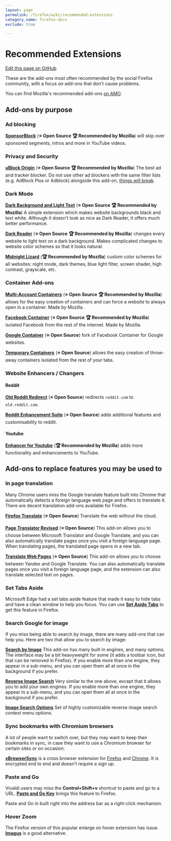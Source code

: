 ```yaml
---
layout: page
permalink: /firefox/wiki/recommended-extensions
category_name: firefox-docs
exclude: true

---
```


# Recommended Extensions

[Edit this page on GitHub]({{site.github.repository_url}}/blob/main/{{page.path}})

These are the add-ons most often recommended by the social Firefox community, with a focus on add-ons that don't cause problems.

You can find Mozilla's recommended add-ons [on AMO](https://addons.mozilla.org/firefox/search/?recommended=true&type=extension).

## Add-ons by purpose

### Ad blocking

**[SponsorBlock](https://addons.mozilla.org/firefox/addon/sponsorblock/)** (**⭐ Open Source** **🏆 Recommended by Mozilla**) will skip over sponsored segments, intros and more in YouTube videos.

### Privacy and Security

**[uBlock Origin](https://addons.mozilla.org/firefox/addon/ublock-origin/)** (**⭐ Open Source** **🏆 Recommended by Mozilla**) The best ad and tracker blocker. Do not use other ad blockers with the same filter lists (e.g. AdBlock Plus or Adblock) alongside this add-on, [things will break](https://twitter.com/gorhill/status/1033706103782170625).

### Dark Mode

**[Dark Background and Light Text](https://addons.mozilla.org/firefox/addon/dark-background-light-text/)** (**⭐ Open Source** **🏆 Recommended by Mozilla**) A simple extension which makes website backgrounds black and text white. Although it doesn't look as nice as Dark Reader, it offers much better performance.

**[Dark Reader](https://addons.mozilla.org/firefox/addon/darkreader/)** (**⭐ Open Source** **🏆 Recommended by Mozilla**) changes every website to light text on a dark background. Makes complicated changes to website color schemes so that it looks natural. 

**[Midnight Lizard](https://addons.mozilla.org/en-US/firefox/addon/midnight-lizard-quantum)**  (**🏆 Recommended by Mozilla**) custom color schemes for all websites: night mode, dark themes, blue light filter, screen shader, high contrast, grayscale, etc.

### Container Add-ons

**[Multi-Account Containers](https://addons.mozilla.org/firefox/addon/multi-account-containers/)** (**⭐ Open Source** **🏆 Recommended by Mozilla**) allows for the easy creation of containers and can force a website to always open in a container. Made by Mozilla.

**[Facebook Container](https://addons.mozilla.org/firefox/addon/facebook-container/)** (**⭐ Open Source** **🏆 Recommended by Mozilla**) isolated Facebook from the rest of the internet. Made by Mozilla.

**[Google Container](https://addons.mozilla.org/firefox/addon/google-container/)** (**⭐ Open Source**) fork of Facebook Container for Google websites.

**[Temporary Containers](https://addons.mozilla.org/firefox/addon/temporary-containers/)** (**⭐ Open Source**) allows the easy creation of throw-away containers isolated from the rest of your tabs.


### Website Enhancers / Changers

#### Reddit

**[Old Reddit Redirect](https://addons.mozilla.org/firefox/addon/old-reddit-redirect/)** (**⭐ Open Source**) redirects `reddit.com` to `old.reddit.com`.

**[Reddit Enhancement Suite](https://addons.mozilla.org/firefox/addon/reddit-enhancement-suite/)** (**⭐ Open Source**) adds additional features and customisability to reddit.

#### Youtube

**[Enhancer for Youtube](https://addons.mozilla.org/firefox/addon/enhancer-for-youtube/)** (**🏆 Recommended by Mozilla**) adds more functionality and enhancements to YouTube.

## Add-ons to replace features you may be used to

### In page translation

Many Chrome users miss the Google translate feature built into Chrome that automatically detects a foreign language web page and offers to translate it. There are decent translation add-ons available for Firefox.

**[Firefox Translate](https://addons.mozilla.org/firefox/addon/firefox-translations/)** (**⭐ Open Source**) Translate the web without the cloud.

**[Page Translator Revised](https://addons.mozilla.org/firefox/addon/page-translator-revised/)** (**⭐ Open Source**) This add-on allows you to choose between Microsoft Translator and Google Translate, and you can also automatically translate pages once you visit a foreign language page. When translating pages, the translated page opens in a new tab. 

**[Translate Web Pages](https://addons.mozilla.org/firefox/addon/traduzir-paginas-web/)** (**⭐ Open Source**) This add-on allows you to choose between Yandex and Google Translate. You can also automatically translate pages once you visit a foreign language page, and the extension can also translate selected text on pages.

### Set Tabs Aside

Microsoft Edge had a set tabs aside feature that made it easy to hide tabs and have a clean window to help you focus. You can use **[Set Aside Tabs](https://addons.mozilla.org/firefox/addon/set-aside-tabs/)** to get this feature in Firefox.

### Search Google for image

If you miss being able to search by image, there are many add-ons that can help you. Here are two that allow you to search by image:

**[Search by Image](https://addons.mozilla.org/en-US/firefox/addon/search_by_image/)** This add-on has many built in engines, and many options. The interface may be a bit heavyweight for some (it adds a toolbar icon, but that can be removed in Firefox). If you enable more than one engine, they appear in a sub-menu, and you can open them all at once in the background if you prefer. 

**[Reverse Image Search](https://addons.mozilla.org/en-US/firefox/addon/image-reverse-search/)** Very similar to the one above, except that it allows you to add your own engines. If you enable more than one engine, they appear in a sub-menu, and you can open them all at once in the background if you prefer. 

**[Image Search Options](https://addons.mozilla.org/en-US/firefox/addon/image-search-options/)** Set of highly customizable reverse image search context menu options.

### Sync bookmarks with Chromium browsers

A lot of people want to switch over, but they may want to keep their bookmarks in sync, in case they want to use a Chromium browser for certain sites or on occasion. 

[**xBrowserSync**](https://www.xbrowsersync.org) is a cross browser extension for [Firefox](https://addons.mozilla.org/firefox/addon/xbs/) and [Chrome](https://chrome.google.com/webstore/detail/xbrowsersync/lcbjdhceifofjlpecfpeimnnphbcjgnc). It is encrypted end to end and doesn't require a sign up.

### Paste and Go

Vivaldi users may miss the **Control+Shift+v** shortcut to paste and go to a URL. [**Paste and Go Key**](https://addons.mozilla.org/firefox/addon/paste-and-go-key/) brings this feature to Firefox.

Paste and Go in built right into the address bar as a right-click mechanism.

### Hover Zoom

The Firefox version of this popular enlarge on hover extension has issue. [**Imagus**](https://addons.mozilla.org/firefox/addon/imagus/) is a good alternative.

<!--
Set the front matter:
title = your page title and link name in the navigation
permalink = the url for the page, i.e. example.com/my-awesome-category
category_name = the name of the cateogry you want to use to group posts, you'll need to use the same name on post pages
Save this page in the root directory.
Use the same name for the filename as the permalink, i.e.
permalink: /my-awesome-category/
filename: my-awesome-category.html
-->
